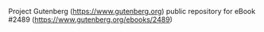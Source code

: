 Project Gutenberg (https://www.gutenberg.org) public repository for eBook #2489 (https://www.gutenberg.org/ebooks/2489)
